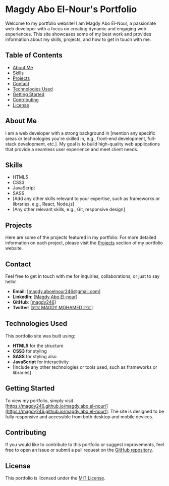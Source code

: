# Magdy Abo El-Nour's Portfolio

Welcome to my portfolio website! I am Magdy Abo El-Nour, a passionate web developer with a focus on creating dynamic and engaging web experiences. This site showcases some of my best work and provides information about my skills, projects, and how to get in touch with me.

## Table of Contents

- [About Me](#about-me)
- [Skills](#skills)
- [Projects](#projects)
- [Contact](#contact)
- [Technologies Used](#technologies-used)
- [Getting Started](#getting-started)
- [Contributing](#contributing)
- [License](#license)

## About Me

I am a web developer with a strong background in [mention any specific areas or technologies you're skilled in, e.g., front-end development, full-stack development, etc.]. My goal is to build high-quality web applications that provide a seamless user experience and meet client needs.

## Skills

- HTML5
- CSS3
- JavaScript
- SASS
- [Add any other skills relevant to your expertise, such as frameworks or libraries, e.g., React, Node.js]
- [Any other relevant skills, e.g., Git, responsive design]

## Projects

Here are some of the projects featured in my portfolio:
For more detailed information on each project, please visit the [Projects](#projects) section of my portfolio website.

## Contact

Feel free to get in touch with me for inquiries, collaborations, or just to say hello!

- **Email**: [magdy.aboelnour246@gmail.com]
- **LinkedIn**: [[Magdy Abo El-nour](https://www.linkedin.com/in/magdy-abo-elnour-851741290?utm_source=share&utm_campaign=share_via&utm_content=profile&utm_medium=android_app)]
- **GitHub**: [[magdy246](https://github.com/magdy246)]
- **Twitter**: [[🇵🇸 MAGDY MOHAMED 🇵🇸](https://x.com/MagdyMm246344?t=QYJY2dCKOdbD2oyQRYu6ig&s=09)]

## Technologies Used

This portfolio site was built using:

- **HTML5** for the structure
- **CSS3** for styling
- **SASS** for styling also
- **JavaScript** for interactivity
- [Include any other technologies or tools used, such as frameworks or libraries]

## Getting Started

To view my portfolio, simply visit [https://magdy246.github.io/magdy.abo.el-nour/](https://magdy246.github.io/magdy.abo.el-nour/). The site is designed to be fully responsive and accessible from both desktop and mobile devices.

## Contributing

If you would like to contribute to this portfolio or suggest improvements, feel free to open an issue or submit a pull request on the [GitHub repository](https://github.com/magdy246/magdy.abo.el-nour).

## License

This portfolio is licensed under the [MIT License](LICENSE).
